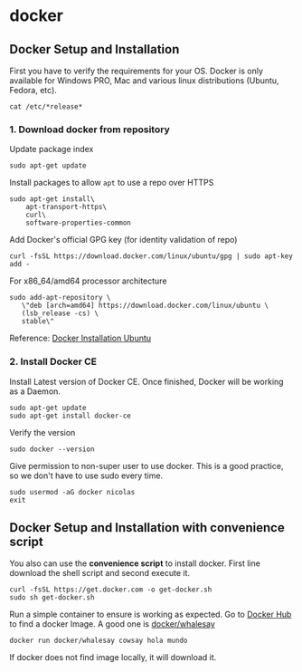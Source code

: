 # docker

## Docker Setup and Installation

First you have to verify the requirements for your OS.
Docker is only available for Windows PRO, Mac and various linux distributions (Ubuntu, Fedora, etc).

```shell
cat /etc/*release*
```

### 1. Download docker from repository

Update package index

`sudo apt-get update`

Install packages to allow `apt` to use a repo over HTTPS

```shell
sudo apt-get install\
    apt-transport-https\
    curl\
    software-properties-common
```

Add Docker's official GPG key (for identity validation of repo)

```shell
curl -fsSL https://download.docker.com/linux/ubuntu/gpg | sudo apt-key add -
```

For x86_64/amd64 processor architecture

```shell
sudo add-apt-repository \
   \"deb [arch=amd64] https://download.docker.com/linux/ubuntu \
   (lsb_release -cs) \
   stable\"
```

Reference: [Docker Installation Ubuntu](<https://docs.docker.com/engine/installubuntu/>)

### 2. Install Docker CE

Install Latest version of Docker CE. Once finished, Docker will be working as a Daemon.

```shell
sudo apt-get update
sudo apt-get install docker-ce
```

Verify the version

```shell
sudo docker --version
```

Give permission to non-super user to use docker. This is a good practice, so we don't have to use sudo every time.

```shell
sudo usermod -aG docker nicolas
exit
```

## Docker Setup and Installation with convenience script

You also can use the **convenience script** to install docker. First line download the shell script and second execute it.

```shell
curl -fsSL https://get.docker.com -o get-docker.sh
sudo sh get-docker.sh
```

Run a simple container to ensure is working as expected. Go to [Docker Hub](<https://hub.docker.com/>) to find a docker Image. A good one is [docker/whalesay](<https://hub.docker.com/r/docker/whalesay>)

```shell
docker run docker/whalesay cowsay hola mundo
```

If docker does not find image locally, it will download it.
